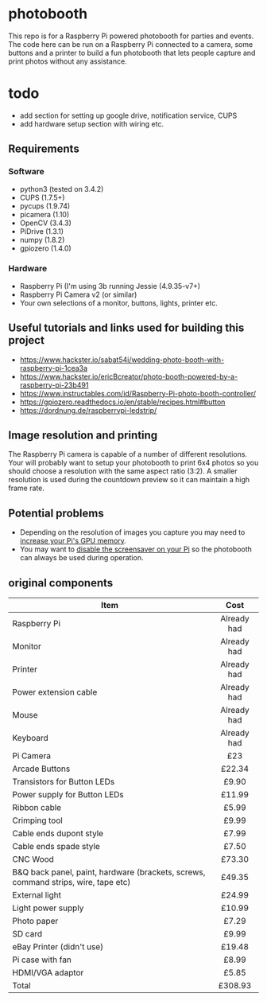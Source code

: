 # photobooth

This repo is for a Raspberry Pi powered photobooth for parties and events. The code here can be run on a Raspberry Pi connected to a camera, some buttons and a printer to build a fun photobooth that lets people capture and print photos without any assistance.

# todo
* add section for setting up google drive, notification service, CUPS
* add hardware setup section with wiring etc.

## Requirements
### Software
* python3 (tested on 3.4.2)
* CUPS (1.7.5+)
* pycups (1.9.74) 
* picamera (1.10)
* OpenCV (3.4.3)
* PiDrive (1.3.1)
* numpy (1.8.2)
* gpiozero (1.4.0)

### Hardware
* Raspberry Pi (I'm using 3b running Jessie (4.9.35-v7+)
* Raspberry Pi Camera v2 (or similar)
* Your own selections of a monitor, buttons, lights, printer etc. 

## Useful tutorials and links used for building this project
* https://www.hackster.io/sabat54i/wedding-photo-booth-with-raspberry-pi-1cea3a
* https://www.hackster.io/ericBcreator/photo-booth-powered-by-a-raspberry-pi-23b491
* https://www.instructables.com/id/Raspberry-Pi-photo-booth-controller/
* https://gpiozero.readthedocs.io/en/stable/recipes.html#button
* https://dordnung.de/raspberrypi-ledstrip/

## Image resolution and printing
The Raspberry Pi camera is capable of a number of different resolutions. Your will probably want to setup your photobooth to print 6x4 photos so you should choose a resolution with the same aspect ratio (3:2). A smaller resolution is used during the countdown preview so it can maintain a high frame rate.

## Potential problems
* Depending on the resolution of images you capture you may need to [increase your Pi's GPU memory](https://www.raspberrypi.org/forums/viewtopic.php?t=190182). 
* You may want to [disable the screensaver on your Pi](https://www.raspberrypi.org/documentation/configuration/screensaver.md) so the photobooth can always be used during operation.

## original components
| Item        | Cost           |
| ------------- |:-------------:|
| Raspberry Pi | Already had |
| Monitor | Already had |
| Printer | Already had |
| Power extension cable | Already had |
| Mouse | Already had |
| Keyboard | Already had |
| Pi Camera | £23 |
| Arcade Buttons | £22.34 |
| Transistors for Button LEDs | £9.90 |
| Power supply for Button LEDs | £11.99 |
| Ribbon cable | £5.99 |
| Crimping tool | £9.99 |
| Cable ends dupont style | £7.99 |
| Cable ends spade style | £7.50 |
| CNC Wood | £73.30 |
| B&Q back panel, paint, hardware (brackets, screws, command strips, wire, tape etc) | £49.35 |
| External light | £24.99 |
| Light power supply | £10.99 |
| Photo paper | £7.29 |
| SD card | £9.99 |
| eBay Printer (didn't use) | £19.48 |
| Pi case with fan | £8.99 |
| HDMI/VGA adaptor | £5.85 |
| Total | £308.93 |
